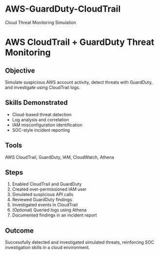 # AWS-GuardDuty-CloudTrail
Cloud Threat Monitoring Simulation
# AWS CloudTrail + GuardDuty Threat Monitoring

## Objective
Simulate suspicious AWS account activity, detect threats with GuardDuty, and investigate using CloudTrail logs.

## Skills Demonstrated
- Cloud-based threat detection
- Log analysis and correlation
- IAM misconfiguration identification
- SOC-style incident reporting

## Tools
AWS CloudTrail, GuardDuty, IAM, CloudWatch, Athena

## Steps
1. Enabled CloudTrail and GuardDuty
2. Created over-permissioned IAM user
3. Simulated suspicious API calls
4. Reviewed GuardDuty findings
5. Investigated events in CloudTrail
6. (Optional) Queried logs using Athena
7. Documented findings in an incident report

## Outcome
Successfully detected and investigated simulated threats, reinforcing SOC investigation skills in a cloud environment.
